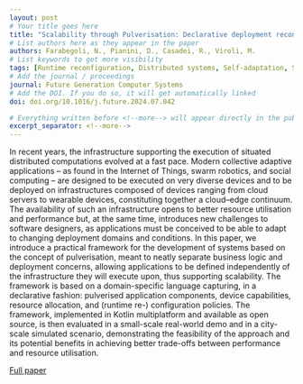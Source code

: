 ```yaml
---
layout: post
# Your title goes here
title: "Scalability through Pulverisation: Declarative deployment reconfiguration at runtime"
# List authors here as they appear in the paper
authors: Farabegoli, N., Pianini, D., Casadei, R., Viroli, M.
# List keywords to get more visibility
tags: [Runtime reconfiguration, Distributed systems, Self-adaptation, Self-organisation, Pulverisation, Deployment]
# Add the journal / proceedings
journal: Future Generation Computer Systems
# Add the DOI. If you do so, it will get automatically linked
doi: doi.org/10.1016/j.future.2024.07.042

# Everything written before <!--more--> will appear directly in the publications page
excerpt_separator: <!--more-->
---
```


In recent years, the infrastructure supporting the execution of situated distributed computations evolved at a fast pace. Modern collective adaptive applications – as found in the Internet of Things, swarm robotics, and social computing – are designed to be executed on very diverse devices and to be deployed on infrastructures composed of devices ranging from cloud servers to wearable devices, constituting together a cloud–edge continuum. The availability of such an infrastructure opens to better resource utilisation and performance but, at the same time, introduces new challenges to software designers, as applications must be conceived to be able to adapt to changing deployment domains and conditions. In this paper, we introduce a practical framework for the development of systems based on the concept of pulverisation, meant to neatly separate business logic and deployment concerns, allowing applications to be defined independently of the infrastructure they will execute upon, thus supporting scalability. The framework is based on a domain-specific language capturing, in a declarative fashion: pulverised application components, device capabilities, resource allocation, and (runtime re-) configuration policies. The framework, implemented in Kotlin multiplatform and available as open source, is then evaluated in a small-scale real-world demo and in a city-scale simulated scenario, demonstrating the feasibility of the approach and its potential benefits in achieving better trade-offs between performance and resource utilisation.

[Full paper](https://doi.org/10.1016/j.future.2024.07.042)
